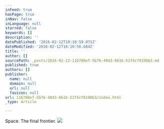 ```yaml
---
inFeed: true
hasPage: true
inNav: false
inLanguage: null
starred: false
keywords: []
description: ''
datePublished: '2016-02-12T18:10:59.071Z'
dateModified: '2016-02-12T18:10:56.684Z'
title: ''
author: []
sourcePath: _posts/2016-02-12-116708ef-5b76-4043-861b-52f4cf8198b3.md
published: true
authors: []
publisher:
  name: null
  domain: null
  url: null
  favicon: null
url: 116708ef-5b76-4043-861b-52f4cf8198b3/index.html
_type: Article

---
```

Space. The final frontier.
![](https://the-grid-user-content.s3-us-west-2.amazonaws.com/3addb20c-5345-4c40-abd7-6d404363e2d7.jpg)